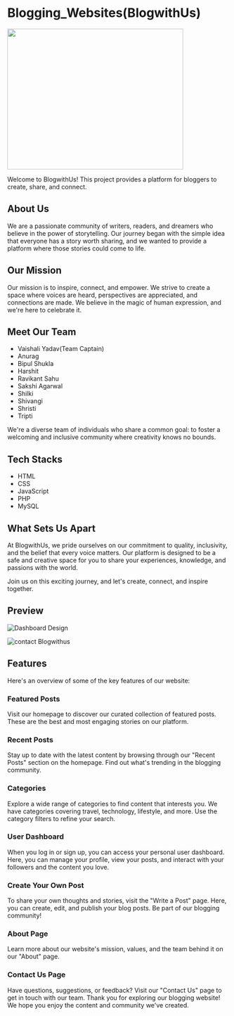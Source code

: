 # Blogging_Websites(BlogwithUs)
<img src="https://github.com/GDSC23BundelkhandUniversity/Blogging_Websites/assets/140693649/2d7298a7-a53a-474e-bf0e-85adc43a8999" width="400" height="320">


Welcome to BlogwithUs! This project provides a platform for bloggers to create, share, and connect.

## About Us

We are a passionate community of writers, readers, and dreamers who believe in the power of storytelling. Our journey began with the simple idea that everyone has a story worth sharing, and we wanted to provide a platform where those stories could come to life.

## Our Mission
Our mission is to inspire, connect, and empower. We strive to create a space where voices are heard, perspectives are appreciated, and connections are made. We believe in the magic of human expression, and we're here to celebrate it.

## Meet Our Team
- Vaishali Yadav(Team Captain)
- Anurag
- Bipul Shukla
- Harshit
- Ravikant Sahu
- Sakshi Agarwal
- Shilki
- Shivangi
- Shristi
- Tripti

We're a diverse team of individuals who share a common goal: to foster a welcoming and inclusive community where creativity knows no bounds.

## Tech Stacks
- HTML
- CSS
- JavaScript
- PHP
- MySQL

## What Sets Us Apart
At BlogwithUs, we pride ourselves on our commitment to quality, inclusivity, and the belief that every voice matters. Our platform is designed to be a safe and creative space for you to share your experiences, knowledge, and passions with the world.

Join us on this exciting journey, and let's create, connect, and inspire together.


## Preview

![Dashboard Design](https://github.com/GDSC23BundelkhandUniversity/Blogging_Websites/assets/140693649/7cad8ef4-3d64-4df5-a41f-89ef8fceea2f)

![contact Blogwithus](https://github.com/GDSC23BundelkhandUniversity/Blogging_Websites/assets/140693649/4b886cc9-638e-4c1f-8a8a-65f70440bfd4)



## Features
Here's an overview of some of the key features of our website:

### Featured Posts

Visit our homepage to discover our curated collection of featured posts. These are the best and most engaging stories on our platform.

### Recent Posts

Stay up to date with the latest content by browsing through our "Recent Posts" section on the homepage. Find out what's trending in the blogging community.

### Categories

Explore a wide range of categories to find content that interests you. We have categories covering travel, technology, lifestyle, and more. Use the category filters to refine your search.

### User Dashboard

When you log in or sign up, you can access your personal user dashboard. Here, you can manage your profile, view your posts, and interact with your followers and the content you love.

### Create Your Own Post

To share your own thoughts and stories, visit the "Write a Post" page. Here, you can create, edit, and publish your blog posts. Be part of our blogging community!

### About Page

Learn more about our website's mission, values, and the team behind it on our "About" page.

### Contact Us Page

Have questions, suggestions, or feedback? Visit our "Contact Us" page to get in touch with our team.
Thank you for exploring our blogging website! We hope you enjoy the content and community we've created.
